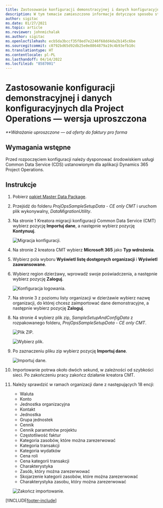 ```yaml
---
title: Zastosowanie konfiguracji demonstracyjnej i danych konfiguracyjnych — wersja uproszczona
description: W tym temacie zamieszczono informacje dotyczące sposobu stosowania konfiguracji demonstracyjnej i danych konfiguracyjnych Project Operations.
author: sigitac
ms.date: 01/27/2021
ms.topic: article
ms.reviewer: johnmichalak
ms.author: sigitac
ms.openlocfilehash: ecb5da3bccf35f8ed7e2246f68dd4da2b145c6be
ms.sourcegitcommit: c0792bd65d92db25e0e8864879a19c4b93efb10c
ms.translationtype: HT
ms.contentlocale: pl-PL
ms.lasthandoff: 04/14/2022
ms.locfileid: "8587001"
---
```

# <a name="apply-demo-setup-and-configuration-data-for-project-operations---lite"></a>Zastosowanie konfiguracji demonstracyjnej i danych konfiguracyjnych dla Project Operations — wersja uproszczona 

_**Wdrażanie uproszczone — od oferty do faktury pro forma_



## <a name="prerequisites"></a>Wymagania wstępne

Przed rozpoczęciem konfiguracji należy dysponować środowiskiem usługi Common Data Service (CDS) ustanowionym dla aplikacji Dynamics 365 Project Operations.


## <a name="instructions"></a>Instrukcje

1. Pobierz [pakiet Master Data Package](https://download.microsoft.com/download/3/4/1/341bf279-a64f-4baa-af31-ce624859b518/ProjOpsSampleSetupData-%20CE%20only.zip). 
2. Przejśdź do folderu *ProjOpsSampleSetupData - CE only CMT* i uruchom plik wykonywalny, *DataMigrationUtility*.
3. Na stronie 1 Kreatora migracji konfiguracji Common Data Service (CMT) wybierz pozycję **Importuj dane**, a następnie wybierz pozycję **Kontynuuj**.

    ![Migracja konfiguracji.](./media/1ConfigurationMigration.png)

4. Na stronie 2 kreatora CMT wybierz **Microsoft 365** jako **Typ wdrożenia**.
5. Wybierz pola wyboru **Wyświetl listę dostępnych organizacji** i **Wyświetl zaawansowane**.
6. Wybierz region dzierżawy, wprowadź swoje poświadczenia, a następnie wybierz pozycję **Zaloguj**.

   ![Konfiguracja logowania.](./media/2ConfigurationSignin.png)

7. Na stronie 3 z poziomu listy organizacji w dzierżawie wybierz nazwę organizacji, do której chcesz zaimportować dane demonstracyjne, a następnie wybierz pozycję **Zaloguj**.
8. Na stronie 4 wybierz plik zip, *SampleSetupAndConfigData* z rozpakowanego folderu, *ProjOpsSampleSetupData - CE only CMT*.

   ![Plik ZIP.](./media/3ZipFile.png)

   ![Wybierz plik.](./media/4SelectAFile.png)

9. Po zaznaczeniu pliku zip wybierz pozycję **Importuj dane**.

   ![Importuj dane.](./media/5ImportData.png)

10. Importowanie potrwa około dwóch sekund, w zależności od szybkości sieci. Po zakończeniu pracy zakończ działanie kreatora CMT. 
11. Należy sprawdzić w ramach organizacji dane z następujących 18 encji:

    -   Waluta
    -   Konto
    -   Jednostka organizacyjna
    -   Kontakt
    -   Jednostka
    -   Grupa jednostek
    -   Cennik
    -   Cennik parametrów projektu 
    -   Częstotliwość faktur
    -   Kategoria zasobów, które można zarezerwować
    -   Kategoria transakcji
    -   Kategoria wydatków
    -   Cena roli
    -   Cena kategorii transakcji
    -   Charakterystyka
    -   Zasób, który można zarezerwować
    -   Skojarzenie kategorii zasobów, które można zarezerwować
    -   Charakterystyka zasobu, który można zarezerwować

    ![Zakończ importowanie.](./media/6CompleteImport.png)


[!INCLUDE[footer-include](../includes/footer-banner.md)]

